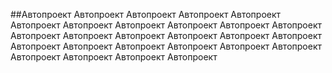 ##Автопроект
Автопроект
Автопроект
Автопроект
Автопроект
Автопроект
Автопроект
Автопроект
Автопроект
Автопроект
Автопроект
Автопроект
Автопроект
Автопроект
Автопроект
Автопроект
Автопроект
Автопроект
Автопроект
Автопроект
Автопроект
Автопроект
Автопроект
Автопроект
Автопроект
Автопроект
Автопроект
